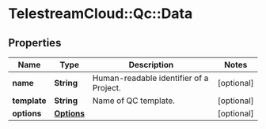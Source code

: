 # TelestreamCloud::Qc::Data

## Properties
Name | Type | Description | Notes
------------ | ------------- | ------------- | -------------
**name** | **String** | Human-readable identifier of a Project. | [optional] 
**template** | **String** | Name of QC template. | [optional] 
**options** | [**Options**](Options.md) |  | [optional] 


